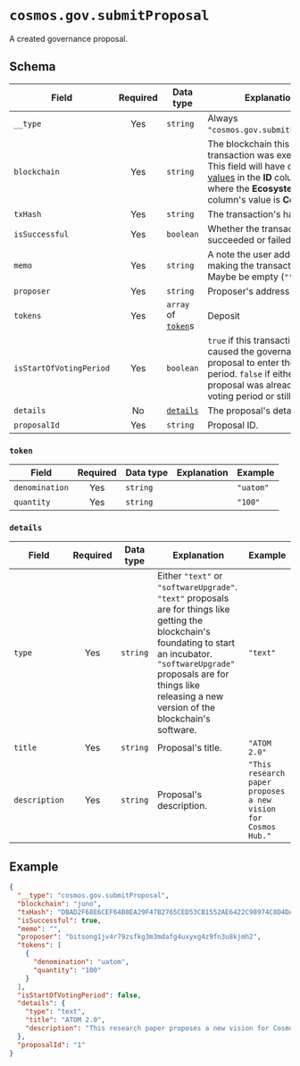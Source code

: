 # `cosmos.gov.submitProposal`

A created governance proposal.

## Schema

| Field                   | Required | Data type                     | Explanation                                                                                                                                                                                   | Example                                                              |
| ----------------------- | :------: | ----------------------------- | --------------------------------------------------------------------------------------------------------------------------------------------------------------------------------------------- | -------------------------------------------------------------------- |
| `__type`                |   Yes    | `string`                      | Always `"cosmos.gov.submitProposal"`.                                                                                                                                                         | `"cosmos.gov.submitProposal"`                                        |
| `blockchain`            |   Yes    | `string`                      | The blockchain this transaction was executed on. This field will have one of the [values](../../blockchains.md) in the **ID** column where the **Ecosystem** column's value is **Cosmos**. | `"juno"`                                                             |
| `txHash`                |   Yes    | `string`                      | The transaction's hash.                                                                                                                                                                       | `"DBAD2F68E6CEF64B8EA29F47B2765CED53CB1552AE6422C98974C8D4DA8869F8"` |
| `isSuccessful`          |   Yes    | `boolean`                     | Whether the transaction succeeded or failed.                                                                                                                                                  | `true`                                                               |
| `memo`                  |   Yes    | `string`                      | A note the user added while making the transaction. Maybe be empty (`""`).                                                                                                                    | `"I owed you 1.5 ATOM since you paid for lunch."`                    |
| `proposer`              |   Yes    | `string`                      | Proposer's address                                                                                                                                                                            | `"bitsong1jv4r79zsfkg3m3mdafg4uxyxg4z9fn3u8kjmh2"`                   |
| `tokens`                |   Yes    | `array` of [`token`](#token)s | Deposit                                                                                                                                                                                       |                                                                      |
| `isStartOfVotingPeriod` |   Yes    | `boolean`                     | `true` if this transaction caused the governance proposal to enter the voting period. `false` if either the proposal was already in the voting period or still isn't.                         | `false`                                                              |
| `details`               |    No    | [`details`](#details)         | The proposal's details.                                                                                                                                                                       |                                                                      |
| `proposalId`            |   Yes    | `string`                      | Proposal ID.                                                                                                                                                                                  | `"1"`                                                                |

### `token`

| Field          | Required | Data type | Explanation | Example   |
| -------------- | :------: | --------- | ----------- | --------- |
| `denomination` |   Yes    | `string`  |             | `"uatom"` |
| `quantity`     |   Yes    | `string`  |             | `"100"`   |

### `details`

| Field         | Required | Data type | Explanation                                                                                                                                                                                                                                       | Example                                                       |
| ------------- | :------: | --------- | ------------------------------------------------------------------------------------------------------------------------------------------------------------------------------------------------------------------------------------------------- | ------------------------------------------------------------- |
| `type`        |   Yes    | `string`  | Either `"text"` or `"softwareUpgrade"`. `"text"` proposals are for things like getting the blockchain's foundating to start an incubator. `"softwareUpgrade"` proposals are for things like releasing a new version of the blockchain's software. | `"text"`                                                      |
| `title`       |   Yes    | `string`  | Proposal's title.                                                                                                                                                                                                                                 | `"ATOM 2.0"`                                                  |
| `description` |   Yes    | `string`  | Proposal's description.                                                                                                                                                                                                                           | `"This research paper proposes a new vision for Cosmos Hub."` |

## Example

```json
{
  "__type": "cosmos.gov.submitProposal",
  "blockchain": "juno",
  "txHash": "DBAD2F68E6CEF64B8EA29F47B2765CED53CB1552AE6422C98974C8D4DA8869F8",
  "isSuccessful": true,
  "memo": "",
  "proposer": "bitsong1jv4r79zsfkg3m3mdafg4uxyxg4z9fn3u8kjmh2",
  "tokens": [
    {
      "denomination": "uatom",
      "quantity": "100"
    }
  ],
  "isStartOfVotingPeriod": false,
  "details": {
    "type": "text",
    "title": "ATOM 2.0",
    "description": "This research paper proposes a new vision for Cosmos Hub."
  },
  "proposalId": "1"
}
```
